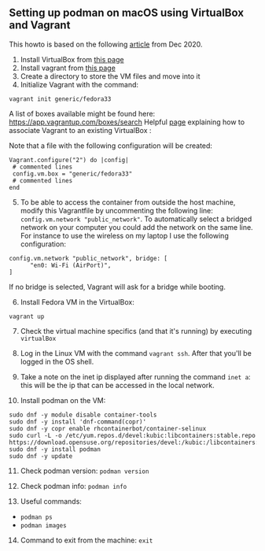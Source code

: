 ## Setting up podman on macOS using VirtualBox and Vagrant

This howto is based on the following [article](https://medium.com/faun/avengers-of-container-world-episode-1-podman-hands-on-f81d8ee93b57) from Dec 2020.

1. Install VirtualBox from [this page](https://www.virtualbox.org/wiki/Downloads)
2. Install vagrant from [this page](https://www.vagrantup.com/docs/installation)
3. Create a directory to store the VM files and move into it
4. Initialize Vagrant with the command:
```
vagrant init generic/fedora33
```
A list of boxes available might be found here: https://app.vagrantup.com/boxes/search
Helpful [page](https://computingforgeeks.com/step-by-step-guide-on-using-existing-virtual-machines-with-vagrant/) explaining how to associate Vagrant to an existing VirtualBox :

Note that a file with the following configuration will be created:
```
Vagrant.configure("2") do |config|
 # commented lines
 config.vm.box = "generic/fedora33"
 # commented lines
end
```

5. To be able to access the container from outside the host machine, modify this Vagrantfile by uncommenting the following line: `config.vm.network "public_network"`. To automatically select a bridged network on your computer you could add the network on the same line. For instance to use the wireless on my laptop I use the following configuration:
```
config.vm.network "public_network", bridge: [
      "en0: Wi-Fi (AirPort)",
]
```
If no bridge is selected, Vagrant will ask for a bridge while booting.

6. Install Fedora VM in the VirtualBox:
```
vagrant up
```
7. Check the virtual machine specifics (and that it's running) by executing `virtualBox`

8. Log in the Linux VM with the command `vagrant ssh`. After that you'll be logged in the OS shell.

9. Take a note on the inet ip displayed after running the command `inet a`: this will be the ip that can be accessed in the local network.

10. Install podman on the VM:
```
sudo dnf -y module disable container-tools
sudo dnf -y install 'dnf-command(copr)'
sudo dnf -y copr enable rhcontainerbot/container-selinux
sudo curl -L -o /etc/yum.repos.d/devel:kubic:libcontainers:stable.repo https://download.opensuse.org/repositories/devel:/kubic:/libcontainers:/stable/CentOS_8/devel:kubic:libcontainers:stable.repo
sudo dnf -y install podman
sudo dnf -y update
```

11. Check podman version: `podman version`

12. Check podman info: `podman info`

13. Useful commands:
  - `podman ps`
  - `podman images`

14. Command to exit from the machine: `exit`
